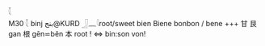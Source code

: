 𓇜  
M30 𓇜 binj بنج@KURD 𓃀𓈖𓇋root/sweet bien Biene bonbon / bene +++ 甘 艮 gan 根 gēn⋍běn 本 root ! ⇔ bin:son von!  